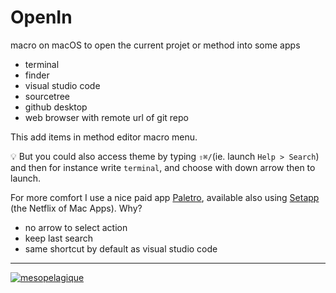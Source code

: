 # OpenIn

macro on macOS to open the current projet or method into some apps

- terminal
- finder
- visual studio code
- sourcetree
- github desktop
- web browser with remote url of git repo

This add items in method editor macro menu.

💡 But you could also access theme by typing `⇧⌘/`(ie. launch `Help > Search`) and then for instance write `terminal`, and choose with down arrow then to launch.

For more comfort I use a nice paid app [Paletro](https://appmakes.io/paletro), available also using [Setapp](https://go.setapp.com/invite/neko4) (the Netflix of Mac Apps).
Why?
- no arrow to select action
- keep last search
- same shortcut by default as visual studio code

---

[<img src="https://mesopelagique.github.io/quatred.png" alt="mesopelagique"/>](https://mesopelagique.github.io/)
